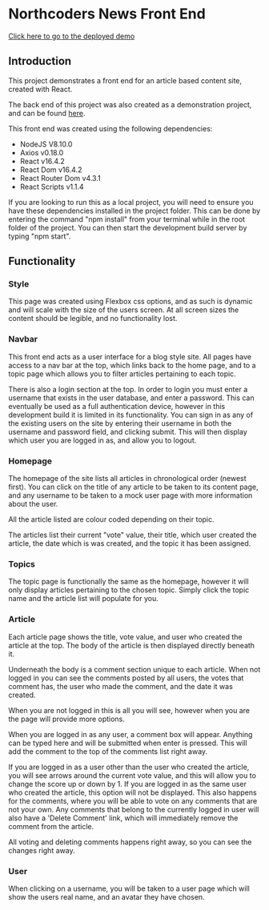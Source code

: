 # Northcoders News Front End

[Click here to go to the deployed demo](http://cranky-newton-86c1dc.netlify.com)

## Introduction

This project demonstrates a front end for an article based content site, created with React.

The back end of this project was also created as a demonstration project, and can be found [here](https://github.com/TJNaish/BE-FT-northcoders-news).

This front end was created using the following dependencies:

- NodeJS V8.10.0
- Axios v0.18.0
- React v16.4.2
- React Dom v16.4.2
- React Router Dom v4.3.1
- React Scripts v1.1.4

If you are looking to run this as a local project, you will need to ensure you have these dependencies installed in the project folder. This can be done by entering the command "npm install" from your terminal while in the root folder of the project. You can then start the development build server by typing "npm start".

## Functionality

### Style

This page was created using Flexbox css options, and as such is dynamic and will scale with the size of the users screen. At all screen sizes the content should be legible, and no functionality lost.

### Navbar

This front end acts as a user interface for a blog style site. All pages have access to a nav bar at the top, which links back to the home page, and to a topic page which allows you to filter articles pertaining to each topic.

There is also a login section at the top. In order to login you must enter a username that exists in the user database, and enter a password. This can eventually be used as a full authentication device, however in this development build it is limited in its functionality. You can sign in as any of the existing users on the site by entering their username in both the username and password field, and clicking submit. This will then display which user you are logged in as, and allow you to logout.

### Homepage

The homepage of the site lists all articles in chronological order (newest first). You can click on the title of any article to be taken to its content page, and any username to be taken to a mock user page with more information about the user.

All the article listed are colour coded depending on their topic.

The articles list their current "vote" value, their title, which user created the article, the date which is was created, and the topic it has been assigned.

### Topics

The topic page is functionally the same as the homepage, however it will only display articles pertaining to the chosen topic. Simply click the topic name and the article list will populate for you.

### Article

Each article page shows the title, vote value, and user who created the article at the top. The body of the article is then displayed directly beneath it.

Underneath the body is a comment section unique to each article. When not logged in you can see the comments posted by all users, the votes that comment has, the user who made the comment, and the date it was created.

When you are not logged in this is all you will see, however when you are the page will provide more options.

When you are logged in as any user, a comment box will appear. Anything can be typed here and will be submitted when enter is pressed. This will add the comment to the top of the comments list right away.

If you are logged in as a user other than the user who created the article, you will see arrows around the current vote value, and this will allow you to change the score up or down by 1. If you are logged in as the same user who created the article, this option will not be displayed.
This also happens for the comments, where you will be able to vote on any comments that are not your own. Any comments that belong to the currently logged in user will also have a 'Delete Comment' link, which will immediately remove the comment from the article.

All voting and deleting comments happens right away, so you can see the changes right away.

### User

When clicking on a username, you will be taken to a user page which will show the users real name, and an avatar they have chosen.
